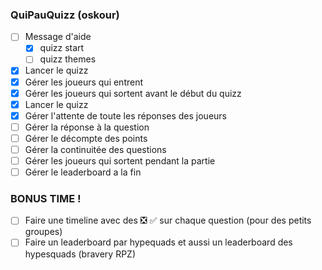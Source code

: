 ### QuiPauQuizz (oskour)
- [ ] Message d'aide
    - [X] quizz start
    - [ ] quizz themes
- [X] Lancer le quizz
- [X] Gérer les joueurs qui entrent
- [X] Gérer les joueurs qui sortent avant le début du quizz
- [X] Lancer le quizz
- [X] Gérer l'attente de toute les réponses des joueurs
- [ ] Gérer la réponse à la question
- [ ] Gérer le décompte des points
- [ ] Gérer la continuitée des questions
- [ ] Gérer les joueurs qui sortent pendant la partie
- [ ] Gérer le leaderboard a la fin

### BONUS TIME !
- [ ] Faire une timeline avec des ❎ ✅ sur chaque question (pour des petits groupes)
- [ ] Faire un leaderboard par hypequads et aussi un leaderboard des hypesquads (bravery RPZ)

